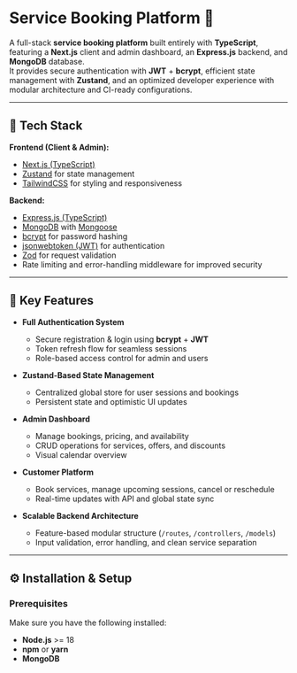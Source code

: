 # Service Booking Platform 🧾

A full-stack **service booking platform** built entirely with **TypeScript**, featuring a **Next.js** client and admin dashboard, an **Express.js** backend, and **MongoDB** database.  
It provides secure authentication with **JWT** + **bcrypt**, efficient state management with **Zustand**, and an optimized developer experience with modular architecture and CI-ready configurations.

---

## 🚀 Tech Stack

**Frontend (Client & Admin):**
- [Next.js (TypeScript)](https://nextjs.org/)
- [Zustand](https://zustand-demo.pmnd.rs/) for state management
- [TailwindCSS](https://tailwindcss.com/) for styling and responsiveness

**Backend:**
- [Express.js (TypeScript)](https://expressjs.com/)
- [MongoDB](https://www.mongodb.com/) with [Mongoose](https://mongoosejs.com/)
- [bcrypt](https://www.npmjs.com/package/bcrypt) for password hashing
- [jsonwebtoken (JWT)](https://www.npmjs.com/package/jsonwebtoken) for authentication
- [Zod](https://zod.dev/) for request validation
- Rate limiting and error-handling middleware for improved security

---

## 🔐 Key Features

- **Full Authentication System**
  - Secure registration & login using **bcrypt** + **JWT**
  - Token refresh flow for seamless sessions
  - Role-based access control for admin and users
  
- **Zustand-Based State Management**
  - Centralized global store for user sessions and bookings
  - Persistent state and optimistic UI updates
  
- **Admin Dashboard**
  - Manage bookings, pricing, and availability
  - CRUD operations for services, offers, and discounts
  - Visual calendar overview
  
- **Customer Platform**
  - Book services, manage upcoming sessions, cancel or reschedule
  - Real-time updates with API and global state sync

- **Scalable Backend Architecture**
  - Feature-based modular structure (`/routes`, `/controllers`, `/models`)
  - Input validation, error handling, and clean service separation

---

## ⚙️ Installation & Setup

### Prerequisites
Make sure you have the following installed:
- **Node.js** >= 18
- **npm** or **yarn**
- **MongoDB**


